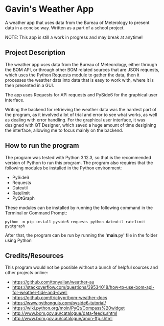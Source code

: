  # Gavin's Weather App
 A weather app that uses data from the Bureau of Meterology to present data in a concise way.
 Written as a part of a school project.

 NOTE: This app is still a work in progress and may break at anytime!

 ## Project Description
 The weather app uses data from the Bureau of Meteorology, either through the BOM API, or through other BOM
 related sources that are JSON requests, which uses the Python Requests module to gather the data, then it
 processes the weather data into data that is easy to work with, where it is then presented in a GUI.

 The app uses Requests for API requests and PySide6 for the graphical user interface.

 Writing the backend for retrieving the weather data was the hardest part of the program, as it
 involved a lot of trial and error to see what works, as well as dealing with error handling. For
 the graphical user interface, it was designed with QT Designer, which saved a huge amount of time
 desigining the interface, allowing me to focus mainly on the backend.

 ## How to run the program

 The program was tested with Python 3.12.3, so that is the recommended version of Python to run this program.
 The program also requires that the following modules be installed in the Python environment:
 - PySide6
 - Requests
 - Dateutil
 - Ratelimit
 - PyQtGraph


 These modules can be installed by running the following command in the Terminal or Command Prompt:

 `python -m pip install pyside6 requests python-dateutil ratelimit pyqtgraph`

 After that, the program can be run by running the '__main__.py' file in the folder using Python

## Credits/Resources

This program would not be possible without a bunch of helpful sources and other projects online:

- https://github.com/tonyallan/weather-au
- https://stackoverflow.com/questions/39534018/how-to-use-bom-api-for-weather-tide-and-swell
- https://github.com/trickypr/bom-weather-docs
- https://www.pythonguis.com/pyside6-tutorial/
- https://wiki.python.org/moin/PyQt/Compass%20widget
- http://www.bom.gov.au/catalogue/data-feeds.shtml
- http://www.bom.gov.au/catalogue/anon-ftp.shtml
